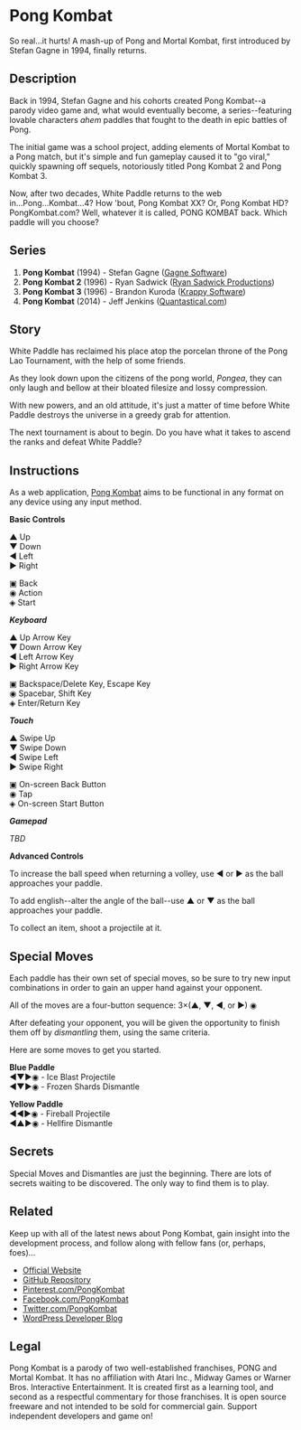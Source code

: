 Pong Kombat
===========

So real...it hurts! A mash-up of Pong and Mortal Kombat, first introduced by Stefan Gagne in 1994, finally returns.

Description
-----------

Back in 1994, Stefan Gagne and his cohorts created Pong Kombat--a parody video game and, what would eventually become, a series--featuring lovable characters *ahem* paddles that fought to the death in epic battles of Pong.

The initial game was a school project, adding elements of Mortal Kombat to a Pong match, but it's simple and fun gameplay caused it to "go viral," quickly spawning off sequels, notoriously titled Pong Kombat 2 and Pong Kombat 3.

Now, after two decades, White Paddle returns to the web in...Pong...Kombat...4?
How 'bout, Pong Kombat XX? Or, Pong Kombat HD? PongKombat.com?
Well, whatever it is called, PONG KOMBAT back.
Which paddle will you choose?

Series
------

1. **Pong Kombat** (1994) - Stefan Gagne ([Gagne Software](http://stefangagne.com/twoflower/pongkombat/))
2. **Pong Kombat 2** (1996) - Ryan Sadwick ([Ryan Sadwick Productions](http://ryan.sadwick.com/pk2/))
3. **Pong Kombat 3** (1996) - Brandon Kuroda ([Krappy Software](http://members.home.net/bkuroda/KRAPPY/PK/pk3.html))
4. **Pong Kombat** (2014) - Jeff Jenkins ([Quantastical.com](http://www.quantastical.com))

Story
-----

White Paddle has reclaimed his place atop the porcelan throne of the Pong Lao Tournament, with the help of some friends.

As they look down upon the citizens of the pong world, *Pongea*, they can only laugh and bellow at their bloated filesize and lossy compression.

With new powers, and an old attitude, it's just a matter of time before White Paddle destroys the universe in a greedy grab for attention.

The next tournament is about to begin.
Do you have what it takes to ascend the ranks and defeat White Paddle?

Instructions
------------

As a web application, [Pong Kombat](http://www.pongkombat.com) aims to be functional in any format on any device using any input method.

**Basic Controls**

&#x25B2; Up  
&#x25BC; Down  
&#x25C0; Left  
&#x25B6; Right

&#x25A3; Back  
&#x25C9; Action  
&#x25C8; Start

***Keyboard***

&#x25B2; Up Arrow Key  
&#x25BC; Down Arrow Key  
&#x25C0; Left Arrow Key  
&#x25B6; Right Arrow Key

&#x25A3; Backspace/Delete Key, Escape Key  
&#x25C9; Spacebar, Shift Key  
&#x25C8; Enter/Return Key

***Touch***

&#x25B2; Swipe Up  
&#x25BC; Swipe Down  
&#x25C0; Swipe Left  
&#x25B6; Swipe Right

&#x25A3; On-screen Back Button  
&#x25C9; Tap  
&#x25C8; On-screen Start Button

***Gamepad***

*TBD*

**Advanced Controls**

To increase the ball speed when returning a volley, use &#x25C0; or &#x25B6; as the ball approaches your paddle. 

To add english--alter the angle of the ball--use &#x25B2; or &#x25BC; as the ball approaches your paddle.

To collect an item, shoot a projectile at it.

Special Moves
-------------

Each paddle has their own set of special moves, so be sure to try new input combinations in order to gain an upper hand against your opponent.

All of the moves are a four-button sequence: 3&times;(&#x25B2;, &#x25BC;, &#x25C0;, or &#x25B6;) &#x25C9;

After defeating your opponent, you will be given the opportunity to finish them off by *dismantling* them, using the same criteria.

Here are some moves to get you started.

**Blue Paddle**  
&#x25C0;&#x25BC;&#x25B6;&#x25C9; - Ice Blast Projectile  
&#x25C0;&#x25BC;&#x25B6;&#x25C9; - Frozen Shards Dismantle  

**Yellow Paddle**  
&#x25C0;&#x25C0;&#x25B6;&#x25C9; - Fireball Projectile  
&#x25C0;&#x25B2;&#x25B6;&#x25C9; - Hellfire Dismantle

Secrets
-------

Special Moves and Dismantles are just the beginning.
There are lots of secrets waiting to be discovered.
The only way to find them is to play.

Related
-------

Keep up with all of the latest news about Pong Kombat, gain insight into the development process, and follow along with fellow fans (or, perhaps, foes)...

- [Official Website](http://www.pongkombat.com)
- [GitHub Repository](http://github.com/Quantastical/pong-kombat)
- [Pinterest.com/PongKombat](http://pinterest.com/PongKombat)
- [Facebook.com/PongKombat](http://www.facebook.com/pongkombat)
- [Twitter.com/PongKombat](http://www.twitter.com/pongkombat)
- [WordPress Developer Blog](http://wordpress.quantastical.com/category/projects/pong-kombat/)

Legal
-----

Pong Kombat is a parody of two well-established franchises, PONG and Mortal Kombat.
It has no affiliation with Atari Inc., Midway Games or Warner Bros. Interactive Entertainment.
It is created first as a learning tool, and second as a respectful commentary for those franchises.
It is open source freeware and not intended to be sold for commercial gain.
Support independent developers and game on!
